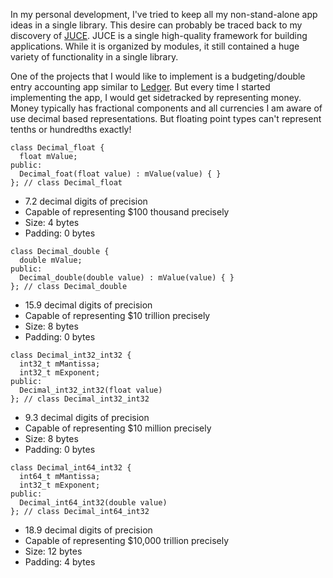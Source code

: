 In my personal development, I've tried to keep all my non-stand-alone app ideas in a single library.
This desire can probably be traced back to my discovery of [JUCE](https://juce.com/).
JUCE is a single high-quality framework for building applications.
While it is organized by modules, it still contained a huge variety of functionality in a single library.

One of the projects that I would like to implement is a budgeting/double entry accounting app similar to [Ledger](https://www.ledger-cli.org/).
But every time I started implementing the app, I would get sidetracked by representing money.
Money typically has fractional components and all currencies I am aware of use decimal based representations.
But floating point types can't represent tenths or hundredths exactly!

```
class Decimal_float {
  float mValue;
public:
  Decimal_foat(float value) : mValue(value) { }
}; // class Decimal_float
```
* 7.2 decimal digits of precision
* Capable of representing $100 thousand precisely
* Size: 4 bytes
* Padding: 0 bytes

```
class Decimal_double {
  double mValue;
public:
  Decimal_double(double value) : mValue(value) { }
}; // class Decimal_double
```
* 15.9 decimal digits of precision
* Capable of representing $10 trillion precisely
* Size: 8 bytes
* Padding: 0 bytes

```
class Decimal_int32_int32 {
  int32_t mMantissa;
  int32_t mExponent;
public:
  Decimal_int32_int32(float value)
}; // class Decimal_int32_int32
```
* 9.3 decimal digits of precision
* Capable of representing $10 million precisely
* Size: 8 bytes
* Padding: 0 bytes

```
class Decimal_int64_int32 {
  int64_t mMantissa;
  int32_t mExponent;
public:
  Decimal_int64_int32(double value)
}; // class Decimal_int64_int32
```
* 18.9 decimal digits of precision
* Capable of representing $10,000 trillion precisely
* Size: 12 bytes
* Padding: 4 bytes
